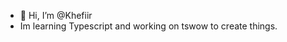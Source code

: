 - 👋 Hi, I’m @Khefiir
- Im learning Typescript and working on tswow to create things.

<!---
Khefiir/Khefiir is a ✨ special ✨ repository because its `README.md` (this file) appears on your GitHub profile.
You can click the Preview link to take a look at your changes.
--->
